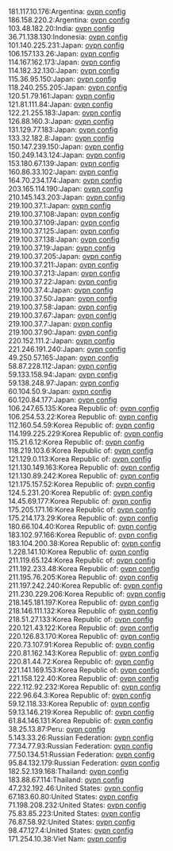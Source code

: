 181.117.10.176:Argentina: [ovpn config](vpn/181_117_10_176.ovpn)  
186.158.220.2:Argentina: [ovpn config](vpn/186_158_220_2.ovpn)  
103.48.182.20:India: [ovpn config](vpn/103_48_182_20.ovpn)  
36.71.138.130:Indonesia: [ovpn config](vpn/36_71_138_130.ovpn)  
101.140.225.231:Japan: [ovpn config](vpn/101_140_225_231.ovpn)  
106.157.133.26:Japan: [ovpn config](vpn/106_157_133_26.ovpn)  
114.167.162.173:Japan: [ovpn config](vpn/114_167_162_173.ovpn)  
114.182.32.130:Japan: [ovpn config](vpn/114_182_32_130.ovpn)  
115.36.95.150:Japan: [ovpn config](vpn/115_36_95_150.ovpn)  
118.240.255.205:Japan: [ovpn config](vpn/118_240_255_205.ovpn)  
120.51.79.161:Japan: [ovpn config](vpn/120_51_79_161.ovpn)  
121.81.111.84:Japan: [ovpn config](vpn/121_81_111_84.ovpn)  
122.21.255.183:Japan: [ovpn config](vpn/122_21_255_183.ovpn)  
126.88.160.3:Japan: [ovpn config](vpn/126_88_160_3.ovpn)  
131.129.77.183:Japan: [ovpn config](vpn/131_129_77_183.ovpn)  
133.32.182.8:Japan: [ovpn config](vpn/133_32_182_8.ovpn)  
150.147.239.150:Japan: [ovpn config](vpn/150_147_239_150.ovpn)  
150.249.143.124:Japan: [ovpn config](vpn/150_249_143_124.ovpn)  
153.180.67.139:Japan: [ovpn config](vpn/153_180_67_139.ovpn)  
160.86.33.102:Japan: [ovpn config](vpn/160_86_33_102.ovpn)  
164.70.234.174:Japan: [ovpn config](vpn/164_70_234_174.ovpn)  
203.165.114.190:Japan: [ovpn config](vpn/203_165_114_190.ovpn)  
210.145.143.203:Japan: [ovpn config](vpn/210_145_143_203.ovpn)  
219.100.37.1:Japan: [ovpn config](vpn/219_100_37_1.ovpn)  
219.100.37.108:Japan: [ovpn config](vpn/219_100_37_108.ovpn)  
219.100.37.109:Japan: [ovpn config](vpn/219_100_37_109.ovpn)  
219.100.37.125:Japan: [ovpn config](vpn/219_100_37_125.ovpn)  
219.100.37.138:Japan: [ovpn config](vpn/219_100_37_138.ovpn)  
219.100.37.19:Japan: [ovpn config](vpn/219_100_37_19.ovpn)  
219.100.37.205:Japan: [ovpn config](vpn/219_100_37_205.ovpn)  
219.100.37.211:Japan: [ovpn config](vpn/219_100_37_211.ovpn)  
219.100.37.213:Japan: [ovpn config](vpn/219_100_37_213.ovpn)  
219.100.37.22:Japan: [ovpn config](vpn/219_100_37_22.ovpn)  
219.100.37.4:Japan: [ovpn config](vpn/219_100_37_4.ovpn)  
219.100.37.50:Japan: [ovpn config](vpn/219_100_37_50.ovpn)  
219.100.37.58:Japan: [ovpn config](vpn/219_100_37_58.ovpn)  
219.100.37.67:Japan: [ovpn config](vpn/219_100_37_67.ovpn)  
219.100.37.7:Japan: [ovpn config](vpn/219_100_37_7.ovpn)  
219.100.37.90:Japan: [ovpn config](vpn/219_100_37_90.ovpn)  
220.152.111.2:Japan: [ovpn config](vpn/220_152_111_2.ovpn)  
221.246.191.240:Japan: [ovpn config](vpn/221_246_191_240.ovpn)  
49.250.57.165:Japan: [ovpn config](vpn/49_250_57_165.ovpn)  
58.87.228.112:Japan: [ovpn config](vpn/58_87_228_112.ovpn)  
59.133.158.94:Japan: [ovpn config](vpn/59_133_158_94.ovpn)  
59.138.248.97:Japan: [ovpn config](vpn/59_138_248_97.ovpn)  
60.104.50.9:Japan: [ovpn config](vpn/60_104_50_9.ovpn)  
60.120.84.177:Japan: [ovpn config](vpn/60_120_84_177.ovpn)  
106.247.65.135:Korea Republic of: [ovpn config](vpn/106_247_65_135.ovpn)  
106.254.53.22:Korea Republic of: [ovpn config](vpn/106_254_53_22.ovpn)  
112.160.54.59:Korea Republic of: [ovpn config](vpn/112_160_54_59.ovpn)  
114.199.225.229:Korea Republic of: [ovpn config](vpn/114_199_225_229.ovpn)  
115.21.6.12:Korea Republic of: [ovpn config](vpn/115_21_6_12.ovpn)  
118.219.103.6:Korea Republic of: [ovpn config](vpn/118_219_103_6.ovpn)  
121.129.0.113:Korea Republic of: [ovpn config](vpn/121_129_0_113.ovpn)  
121.130.149.163:Korea Republic of: [ovpn config](vpn/121_130_149_163.ovpn)  
121.130.89.242:Korea Republic of: [ovpn config](vpn/121_130_89_242.ovpn)  
121.175.157.52:Korea Republic of: [ovpn config](vpn/121_175_157_52.ovpn)  
124.5.231.20:Korea Republic of: [ovpn config](vpn/124_5_231_20.ovpn)  
14.45.69.177:Korea Republic of: [ovpn config](vpn/14_45_69_177.ovpn)  
175.205.171.16:Korea Republic of: [ovpn config](vpn/175_205_171_16.ovpn)  
175.214.173.29:Korea Republic of: [ovpn config](vpn/175_214_173_29.ovpn)  
180.66.104.40:Korea Republic of: [ovpn config](vpn/180_66_104_40.ovpn)  
183.102.97.166:Korea Republic of: [ovpn config](vpn/183_102_97_166.ovpn)  
183.104.200.38:Korea Republic of: [ovpn config](vpn/183_104_200_38.ovpn)  
1.228.141.10:Korea Republic of: [ovpn config](vpn/1_228_141_10.ovpn)  
211.119.65.124:Korea Republic of: [ovpn config](vpn/211_119_65_124.ovpn)  
211.192.233.48:Korea Republic of: [ovpn config](vpn/211_192_233_48.ovpn)  
211.195.76.205:Korea Republic of: [ovpn config](vpn/211_195_76_205.ovpn)  
211.197.242.240:Korea Republic of: [ovpn config](vpn/211_197_242_240.ovpn)  
211.230.229.206:Korea Republic of: [ovpn config](vpn/211_230_229_206.ovpn)  
218.145.181.197:Korea Republic of: [ovpn config](vpn/218_145_181_197.ovpn)  
218.146.111.132:Korea Republic of: [ovpn config](vpn/218_146_111_132.ovpn)  
218.51.27.133:Korea Republic of: [ovpn config](vpn/218_51_27_133.ovpn)  
220.121.43.122:Korea Republic of: [ovpn config](vpn/220_121_43_122.ovpn)  
220.126.83.170:Korea Republic of: [ovpn config](vpn/220_126_83_170.ovpn)  
220.73.107.91:Korea Republic of: [ovpn config](vpn/220_73_107_91.ovpn)  
220.81.162.143:Korea Republic of: [ovpn config](vpn/220_81_162_143.ovpn)  
220.81.44.72:Korea Republic of: [ovpn config](vpn/220_81_44_72.ovpn)  
221.141.169.153:Korea Republic of: [ovpn config](vpn/221_141_169_153.ovpn)  
221.158.122.40:Korea Republic of: [ovpn config](vpn/221_158_122_40.ovpn)  
222.112.92.232:Korea Republic of: [ovpn config](vpn/222_112_92_232.ovpn)  
222.96.64.3:Korea Republic of: [ovpn config](vpn/222_96_64_3.ovpn)  
59.12.118.33:Korea Republic of: [ovpn config](vpn/59_12_118_33.ovpn)  
59.13.146.219:Korea Republic of: [ovpn config](vpn/59_13_146_219.ovpn)  
61.84.146.131:Korea Republic of: [ovpn config](vpn/61_84_146_131.ovpn)  
38.25.13.87:Peru: [ovpn config](vpn/38_25_13_87.ovpn)  
5.143.33.26:Russian Federation: [ovpn config](vpn/5_143_33_26.ovpn)  
77.34.77.93:Russian Federation: [ovpn config](vpn/77_34_77_93.ovpn)  
77.50.134.51:Russian Federation: [ovpn config](vpn/77_50_134_51.ovpn)  
95.84.132.179:Russian Federation: [ovpn config](vpn/95_84_132_179.ovpn)  
182.52.139.168:Thailand: [ovpn config](vpn/182_52_139_168.ovpn)  
183.88.67.114:Thailand: [ovpn config](vpn/183_88_67_114.ovpn)  
47.232.192.46:United States: [ovpn config](vpn/47_232_192_46.ovpn)  
67.183.60.80:United States: [ovpn config](vpn/67_183_60_80.ovpn)  
71.198.208.232:United States: [ovpn config](vpn/71_198_208_232.ovpn)  
75.83.85.223:United States: [ovpn config](vpn/75_83_85_223.ovpn)  
76.87.58.92:United States: [ovpn config](vpn/76_87_58_92.ovpn)  
98.47.127.4:United States: [ovpn config](vpn/98_47_127_4.ovpn)  
171.254.10.38:Viet Nam: [ovpn config](vpn/171_254_10_38.ovpn)  
